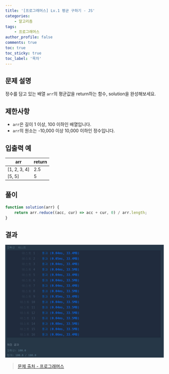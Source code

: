 ```yaml
---
title: '[프로그래머스] Lv.1 평균 구하기 - JS'
categories:
    - 알고리즘
tags:
    - 프로그래머스
author_profile: false
comments: true
toc: true
toc_sticky: true
toc_label: '목차'
---
```


## 문제 설명

정수를 담고 있는 배열 `arr`의 평균값을 return하는 함수, solution을 완성해보세요.

## 제한사항

-   `arr`은 길이 1 이상, 100 이하인 배열입니다.
-   `arr`의 원소는 -10,000 이상 10,000 이하인 정수입니다.

## 입출력 예

| arr          | return |
| ------------ | ------ |
| [1, 2, 3, 4] | 2.5    |
| [5, 5]       | 5      |

## 풀이

```javascript
function solution(arr) {
    return arr.reduce((acc, cur) => acc + cur, 0) / arr.length;
}
```

## 결과

![result](/assets/images/2023/08/21/algorithm-04-result.png)

> [문제 출처 - 프로그래머스](https://school.programmers.co.kr/learn/courses/30/lessons/12944)
